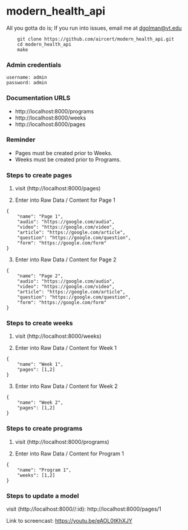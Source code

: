# modern_health_api

All you gotta do is; If you run into issues, email me at dgolman@vt.edu
```
    git clone https://github.com/aircert/modern_health_api.git
    cd modern_health_api
    make
```

### Admin credentials

```
username: admin
password: admin
```

### Documentation URLS

- http://localhost:8000/programs
- http://localhost:8000/weeks
- http://localhost:8000/pages

### Reminder

- Pages must be created prior to Weeks.
- Weeks must be created prior to Programs.

### Steps to create pages

1) visit (http://localhost:8000/pages)

2) Enter into Raw Data / Content for Page 1

```
{
    "name": "Page 1",
    "audio": "https://google.com/audio",
    "video": "https://google.com/video",
    "article": "https://google.com/article",
    "question": "https://google.com/question",
    "form": "https://google.com/form"
}
```

3) Enter into Raw Data / Content for Page 2

```
{
    "name": "Page 2",
    "audio": "https://google.com/audio",
    "video": "https://google.com/video",
    "article": "https://google.com/article",
    "question": "https://google.com/question",
    "form": "https://google.com/form"
}
```

### Steps to create weeks 

1) visit (http://localhost:8000/weeks)

2) Enter into Raw Data / Content for Week 1

```
{
    "name": "Week 1",
    "pages": [1,2]
}
```

3) Enter into Raw Data / Content for Week 2

```
{
    "name": "Week 2",
    "pages": [1,2]
}
```

### Steps to create programs

1) visit (http://localhost:8000/programs)

2) Enter into Raw Data / Content for Program 1

```
{
    "name": "Program 1",
    "weeks": [1,2]
}
```

### Steps to update a model

visit (http://localhost:8000/<model>/:id): http://localhost:8000/pages/1

Link to screencast: https://youtu.be/eAOL0tKhXJY
